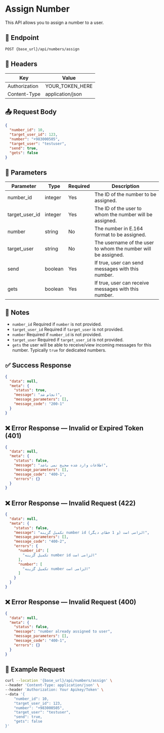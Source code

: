 # Assign Number
This API allows you to assign a number to a user.

## 📍 Endpoint

```
POST {base_url}/api/numbers/assign
```

## 🧾 Headers

| Key | Value |
| --- | ----- |
| Authorization | YOUR_TOKEN_HERE |
| Content-Type | application/json |

## 📤 Request Body

```json
{
  "number_id": 10,
  "target_user_id": 123,
  "number": "+983000505",
  "target_user": "testuser",
  "send": true,
  "gets": false
}
```

## 📝 Parameters

| Parameter | Type | Required | Description |
| --------- | ---- | -------- | ----------- |
| number_id | integer | Yes | The ID of the number to be assigned. |
| target_user_id | integer | Yes | The ID of the user to whom the number will be assigned. |
| number | string | No | The number in E.164 format to be assigned. |
| target_user | string | No | The username of the user to whom the number will be assigned. |
| send | boolean | Yes | If true, user can send messages with this number. |
| gets | boolean | Yes | If true, user can receive messages with this number. |


## 📝 Notes
- `number_id`  Required if `number` is not provided.
- `target_user_id` Required if `target_user` is not provided.
- `number`        Required if `number_id` is not provided.
- `target_user`    Required if `target_user_id` is not provided.
- `gets`           the user will be able to receive/view incoming messages for this number. Typically `true` for dedicated numbers.


## ✅ Success Response

```json
{
  "data": null,
  "meta": {
    "status": true,
    "message": "انجام شد",
    "message_parameters": [],
    "message_code": "200-1"
  }
}
```

## ❌ Error Response — Invalid or Expired Token (401)

```json
{
  "data": null,
  "meta": {
    "status": false,
    "message": "اطلاعات وارد شده صحیح نمی باشد",
    "message_parameters": [],
    "message_code": "400-1",
    "errors": {}
  }
}
```

## ❌ Error Response — Invalid Request (422)

```json
{
  "data": null,
  "meta": {
    "status": false,
    "message": "تکمیل گزینه number id الزامی است (و 1 خطای دیگر)",
    "message_parameters": [],
    "message_code": "400-2",
    "errors": {
      "number_id": [
        "تکمیل گزینه number id الزامی است"
      ],
      "number": [
        "تکمیل گزینه number الزامی است"
      ]
    }
  }
}
```

## ❌ Error Response — Invalid Request (400)

```json
{
  "data": null,
  "meta": {
    "status": false,
    "message": "number already assigned to user",
    "message_parameters": [],
    "message_code": "400-1",
    "errors": {}
  }
}
```

## 🧪 Example Request

```bash
curl --location '{base_url}/api/numbers/assign' \
--header 'Content-Type: application/json' \
--header 'Authorization: Your Apikey/Token' \
--data '{
    "number_id": 10,
    "target_user_id": 123,
    "number": "+983000505",
    "target_user": "testuser",
    "send": true,
    "gets": false
}'
```
